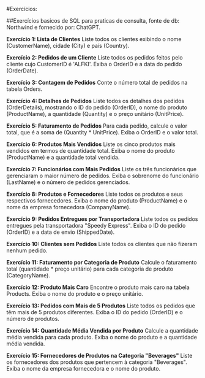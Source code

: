 #Exercícios: 

##Exercícios basicos de SQL para praticas de consulta, fonte de db: Northwind e fornecido por: ChatGPT.

**Exercício 1: Lista de Clientes**
Liste todos os clientes exibindo o nome (CustomerName), cidade (City) e país (Country).

**Exercício 2: Pedidos de um Cliente**
Liste todos os pedidos feitos pelo cliente cujo CustomerID é 'ALFKI'. Exiba o OrderID e a data do pedido (OrderDate).

**Exercício 3: Contagem de Pedidos**
Conte o número total de pedidos na tabela Orders.

**Exercício 4: Detalhes de Pedidos**
Liste todos os detalhes dos pedidos (OrderDetails), mostrando o ID do pedido (OrderID), o nome do produto (ProductName), a quantidade (Quantity) e o preço unitário (UnitPrice).

**Exercício 5: Faturamento de Pedidos**
Para cada pedido, calcule o valor total, que é a soma de (Quantity * UnitPrice). Exiba o OrderID e o valor total.

**Exercício 6: Produtos Mais Vendidos**
Liste os cinco produtos mais vendidos em termos de quantidade total. Exiba o nome do produto (ProductName) e a quantidade total vendida.

**Exercício 7: Funcionários com Mais Pedidos**
Liste os três funcionários que gerenciaram o maior número de pedidos. Exiba o sobrenome do funcionário (LastName) e o número de pedidos gerenciados.

**Exercício 8: Produtos e Fornecedores**
Liste todos os produtos e seus respectivos fornecedores. Exiba o nome do produto (ProductName) e o nome da empresa fornecedora (CompanyName).

**Exercício 9: Pedidos Entregues por Transportadora**
Liste todos os pedidos entregues pela transportadora "Speedy Express". Exiba o ID do pedido (OrderID) e a data de envio (ShippedDate).

**Exercício 10: Clientes sem Pedidos**
Liste todos os clientes que não fizeram nenhum pedido.

**Exercício 11: Faturamento por Categoria de Produto**
Calcule o faturamento total (quantidade * preço unitário) para cada categoria de produto (CategoryName).

**Exercício 12: Produto Mais Caro**
Encontre o produto mais caro na tabela Products. Exiba o nome do produto e o preço unitário.

**Exercício 13: Pedidos com Mais de 5 Produtos**
Liste todos os pedidos que têm mais de 5 produtos diferentes. Exiba o ID do pedido (OrderID) e o número de produtos.

**Exercício 14: Quantidade Média Vendida por Produto**
Calcule a quantidade média vendida para cada produto. Exiba o nome do produto e a quantidade média vendida.

**Exercício 15: Fornecedores de Produtos na Categoria "Beverages"**
Liste os fornecedores dos produtos que pertencem à categoria "Beverages". Exiba o nome da empresa fornecedora e o nome do produto.